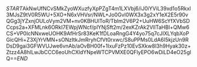 $START$AkNwUfNCvSMkZyoWXuzfyXpPZgT4m1LXVbj6/iJ0iYViL39xd1o5Rkxl3MJsZ9tV0R5WU+5XO+N6xVHVsr/NWL+Jo0Gvl0WX3x3g2xY1eX2E5r90vQGg3jYZxnjOULoVym2VM+nv0KBHUlToR/Tblm2V6P2+UuHW6ScYfXVbSDCcps2a+XFMLnk6ORkI7EWpjWNcf/plYNjSft2m/2exKZrAk2VlITaHBl+QMw6CS+VP0IcNNxweUOHK9AfHrSr83KeK1fDLoaRngG4Y4yo75q7cJIXLYqbXoPGicQHi+Z3XjYrVMN+sONzItkJmRryhCfVt0rxwc/S8uPPMs0LdA6I5kjzUn9RDsD9gai3GFWVUJwe6vnAb/aOvBH00f+1IxuFzPz10EvSXkw8l3h9Hyak30z+Ztzz4A8hlLwJbCCC6eoUhCXldYNpeWTCPVMXE0QFlyEPO6wDiLD4eO25glQ==$END$